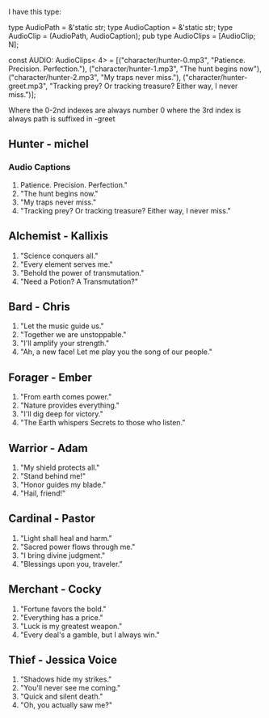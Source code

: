 I have this type:

type AudioPath = &'static str;
type AudioCaption = &'static str;
type AudioClip = (AudioPath, AudioCaption);
pub type AudioClips<const N: usize> = [AudioClip; N];

const AUDIO: AudioClips<
4> = [("character/hunter-0.mp3", "Patience. Precision. Perfection."), ("character/hunter-1.mp3", "The hunt begins now"), ("character/hunter-2.mp3", "My traps never miss."), ("character/hunter-greet.mp3", "Tracking prey? Or tracking treasure? Either way, I never miss.")];

Where the 0-2nd indexes are always number 0
where the 3rd index is always path is suffixed in -greet

## Hunter - michel

### Audio Captions

1. Patience. Precision. Perfection."
2. "The hunt begins now."
3. "My traps never miss."
4. "Tracking prey? Or tracking treasure? Either way, I never miss."

## Alchemist - Kallixis

1. "Science conquers all."
2. "Every element serves me."
3. "Behold the power of transmutation."
4. "Need a Potion? A Transmutation?"

## Bard - Chris

1. "Let the music guide us."
2. "Together we are unstoppable."
3. "I'll amplify your strength."
4. "Ah, a new face! Let me play you the song of our people."

## Forager - Ember

1. "From earth comes power."
2. "Nature provides everything."
3. "I'll dig deep for victory."
4. "The Earth whispers Secrets to those who listen."

## Warrior - Adam

1. "My shield protects all."
2. "Stand behind me!"
3. "Honor guides my blade."
4. "Hail, friend!"

## Cardinal - Pastor

1. "Light shall heal and harm."
2. "Sacred power flows through me."
3. "I bring divine judgment."
4. "Blessings upon you, traveler."

## Merchant - Cocky

1. "Fortune favors the bold."
2. "Everything has a price."
3. "Luck is my greatest weapon."
4. "Every deal's a gamble, but I always win."

## Thief - Jessica Voice

1. "Shadows hide my strikes."
2. "You'll never see me coming."
3. "Quick and silent death."
4. "Oh, you actually saw me?"
